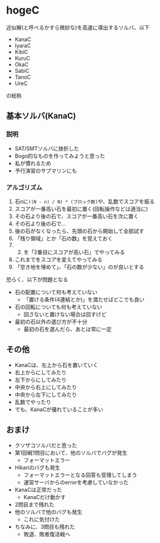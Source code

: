 # hogeC

近似解(と呼べるかすら微妙な)を高速に導出するソルバ、以下

* KanaC
* IyaraC
* KibiC
* KuruC
* OkaC
* SabiC
* TanoC
* UreC

の総称

## 基本ソルバ(KanaC)
### 説明

* SAT/SMTソルバに挫折した
* Bogo的なものを作ってみようと思った
* 私が慣れるため
* 予行演習のサブマリンにも

### アルゴリズム

1. 石nに`((N - n) / N) * (ブロック数)`や、乱数でスコアを振る
2. スコアが一番高い石を最初に置く(回転操作などは適当に)
  1. その石より後の石で、スコアが一番高い石を次に置く
  2. その石より後の石で...
  3. 後の石がなくなったら、先頭の石から開始して全部試す
3. 「残り領域」とか「石の数」を覚えておく
4. 2. を「2番目にスコアが高い石」でやってみる
5. これまでをスコアを変えてやってみる
6. 「空き地を埋めて」、「石の数が少ない」のが良いとする

恐らく、以下が問題となる

* 石の配置について何も考えていない
  * 「置ける条件(4連結とか)」を満たせばどこでも良い
* 石の回転についても何も考えていない
  * 回さないと置けない場合は回すけど
* 最初の石以外の選び方が不十分
  * 最初の石を選んだら、あとは常に一定


## その他

* KanaCは、左上から石を置いていく
* 右上からにしてみたり
* 左下からにしてみたり
* 中央から右上にしてみたり
* 中央から左下にしてみたり
* 乱数でやったり
* でも、KanaCが優れていることが多い


## おまけ

* クソザコソルバだと思った
* 第1回戦1問目において、他のソルバでバグが発生
  * フォーマットエラー
* Hikariのバグも発生
  * フォーマットエラーとなる回答も受理してしまう
  * 運営サーバからのerrorを考慮していなかった
* KanaCは正常だった
  * KanaCだけ動かす
* 2問目まで残れた
* 他のソルバで他のバグも発生
  * これに気付けた
* ちなみに、3問目も残れた
  * 敗退、敗者復活戦へ

